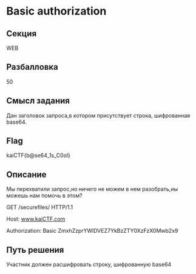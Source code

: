 # Basic authorization




## Секция

WEB




## Разбалловка

50




## Смысл задания

Дан заголовок запроса,в котором присутствует строка, шифрованная base64.




## Flag

kaiCTF{b@se64_1s_C0ol}




## Описание

Мы перехватили запрос,но ничего не можем в нем разобрать,иы можешь нам помочь в этом?




GET /securefiles/ HTTP/1.1

Host: www.kaiCTF.com

Authorization: Basic ZmxhZzprYWlDVEZ7YkBzZTY0XzFzX0Mwb2x9




## Путь решения

Участник должен расшифровать строку, шифрованную base64

